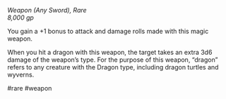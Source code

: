*Weapon (Any Sword), Rare*  
*8,000 gp*

You gain a +1 bonus to attack and damage rolls made with this magic weapon.

When you hit a dragon with this weapon, the target takes an extra 3d6 damage of the weapon’s type. For the purpose of this weapon, “dragon” refers to any creature with the Dragon type, including dragon turtles and wyverns.

#rare #weapon
